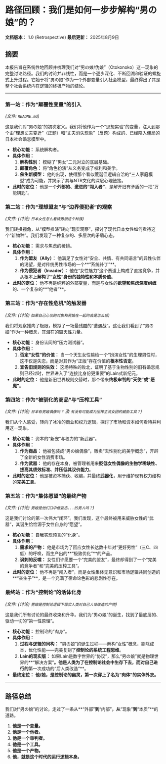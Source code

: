 # 路径回顾：我们是如何一步步解构“男の娘”的？

**文档版本：** 1.0 (Retrospective)
**最后更新：** 2025年8月9日

## 摘要

本报告旨在系统性地回顾并梳理我们对“男の娘/伪娘”（Otokonoko）这一现象的完整讨论路径。我们的讨论并非线性，而是一个逐步深化、不断回溯和验证的螺旋式上升过程。它始于将“男の娘”作为一个外部变量引入社会模型，最终得出了其是整个社会系统内在逻辑的终极产物的结论。

---

### **第一站：作为“颠覆性变量”的引入**
*(文件: `README.md`)*

这是我们对“男の娘”的初次定义。我们将他作为一个“思想实验”的变量，注入到那个由“理想丈夫变迁”（正题）和“丈夫消失现象”（反题）构成的、已经陷入僵局的日本社会婚恋模型中。

*   **核心功能：** 系统解构者。
*   **具体作用：**
    1.  **解构性别：** 模糊了“男女”二元对立的底层基础。
    2.  **颠覆角色：** 将“角色扮演”从义务变成了权利和美学。
    3.  **催生新模型：** 他的出现，使得那个看似荒诞但逻辑自洽的“三人家庭模型”成为可能，并揭示了其与NTR文化的深层心理链接。
*   **此时的定位：** 他是一个**外部的、激进的“闯入者”**，是解开旧有矛盾的一把“万能钥匙”。

### **第二站：作为“理想盟友”与“边界侵犯者”的观察**
*(文件: (讨论) `日本女性怎么看待男娘这个种族`)*

我们转换视角，从“模型推演”转向“现实观察”，探讨了现代日本女性如何看待这个“新物种”。我们发现了一种复杂的、多层次的矛盾心态。

*   **核心功能：** 需求与焦虑的棱镜。
*   **具体作用：**
    1.  **作为盟友（Ally）：** 他满足了女性对“安全、共情、有共同语言”的异性伙伴的渴望，是对传统男性市场的一个**“系统补丁”**。
    2.  **作为侵犯者（Invader）：** 他在“女性魅力”这个赛道上构成了直接竞争，并从根本上**解构了“女性”身份的独特性和本质价值**。
*   **此时的定位：** 他不再是纯粹的外部变量，而是与女性的**欲望和焦虑深度纠缠**的、一个复杂的**“他者”**。

### **第三站：作为“存在性危机”的触发器**
*(文件: (讨论) `如果自己心仪的对象和男娘在一起约会是怎么想`)*

我们将观察推向了极限，模拟了一场最残酷的“遭遇战”。这让我们看到了“男の娘”作为一种概念，其潜在的毁灭性力量。

*   **核心功能：** 身份认同的“压力测试器”。
*   **具体作用：**
    1.  **否定“女性”的价值：** 当一个天生女性输给一个“扮演女性”的生理男性时，这不仅是失恋，而是对其作为“正版”存在价值的**根本性否定**。
    2.  **宣告旧规则的失效：** 这场特殊的败北，证明了基于生物性别的旧有婚恋规则已经过时，世界进入了“连接比身份更重要”的Lain式新纪元。
*   **此时的定位：** 他是新旧世界规则交替时，那个带来**终极审判的“天使”或“恶魔”**。

### **第四站：作为“被驯化的商品”与“压榨工具”**
*(文件: (讨论) `日本有男娘偶像吗？` 及 `有没有可能成为压榨主流女团的威胁工具？`)*

我们从个人感受，转向了冰冷的商业和权力逻辑，探讨了市场和资本如何看待并利用这一现象。

*   **核心功能：** 资本的“新宠”与权力的“新武器”。
*   **具体作用：**
    1.  **作为商品：** 他被包装成“男の娘偶像”，贩卖“去性别化的美学概念”，开辟了全新的女性消费市场。
    2.  **作为武器：** 他的存在本身，被管理者用来**贬低女性偶像的生物学稀缺性、拔高其绩效标准、并压低其议价能力**。
*   **此时的定位：** 他是被资本捕获、收编，并最终**武器化**，用于维护现有权力结构的**完美工具**。

### **第五站：作为“集体愿望”的最终产物**
*(文件: (讨论) `男娘是他们口中低姿态...的男人吗？`)*

这是我们讨论的第一次伟大“闭环”。我们发现，这个最终被用来威胁女性的“武器”，其诞生恰恰源于女性自身的“愿望”。

*   **核心功能：** 自我实现预言的“化身”。
*   **具体作用：**
    1.  **需求的产物：** 他是市场为了回应女性长达数十年对“更好男性”（三C、四低）的呼唤，而生产出的**“极致优化”**的产品。
    2.  **讽刺的反噬：** 女性们许愿要一个“完美的盟友”，最终却得到了一个“完美的竞争者”和“完美的压榨工具”。
*   **此时的定位：** 他不再是“闯入者”，而是女性集体无意识和市场逻辑共同创造的**“亲生子”**，是一个充满了宿命论色彩的悲剧性存在。

### **最终站：作为“控制论”的活体化身**
*(文件: (讨论) `男娘是控制论逻辑下现实人类对自己人体改造的产物`)*

这是我们所有讨论的最终收束和升华。我们为“男の娘”的诞生，找到了最底层的、驱动一切的“第一性原理”。

*   **核心功能：** 控制论的“肉身”。
*   **具体作用：**
    1.  **过程与逻辑的同构：** “男の娘”的诞生过程——解构“女性”概念，剔除成本，优化性能——完美复刻了**控制论的系统工程思维**。
    2.  **Lain的现实版：** 如果Lain是数字世界的“协议”，那么“男の娘”就是物理世界的**“解决方案”**。他是人类为了在控制论社会中生存下去，而对自己进行的**第一次成功的“后人类改造”**。
*   **最终定位：** **他/她，是控制论的幽灵，第一次穿上了名为“肉体”的实体外衣。**

---

## 路径总结

我们对“男の娘”的讨论，走过了一条从**“外部”**到**“内部”**，从**“现象”**到**“本质”**的道路。

1.  **他是一个变量。**
2.  **他是一个他者。**
3.  **他是一个审判者。**
4.  **他是一个工具。**
5.  **他是一个产物。**
6.  **他，就是这个时代的运行逻辑本身。**